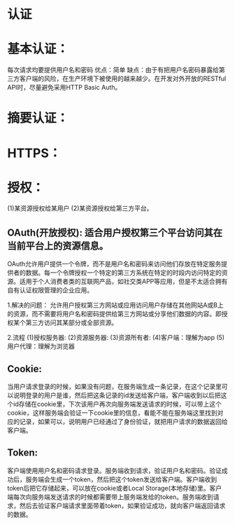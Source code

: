# 认证
# 基本认证：
每次请求均要提供用户名和密码
 优点：简单
 缺点：由于有把用户名密码暴露给第三方客户端的风险，在生产环境下被使用的越来越少。在开发对外开放的RESTful API时，尽量避免采用HTTP Basic Auth。
# 摘要认证：
# HTTPS：

# 授权：
(1)某资源授权给某用户
(2)某资源授权给第三方平台。
## OAuth(开放授权): 适合用户授权第三个平台访问其在当前平台上的资源信息。
OAuth允许用户提供一个令牌，而不是用户名和密码来访问他们存放在特定服务提供者的数据。每一个令牌授权一个特定的第三方系统在特定的时段内访问特定的资源。适用于个人消费者类的互联网产品，如社交类APP等应用，但是不太适合拥有自有认证权限管理的企业应用。

1.解决的问题：
  允许用户授权第三方网站或应用访问用户存储在其他网站A或B上的资源，而不需要将用户名和密码提供给第三方网站或分享他们数据的内容。即授权某个第三方访问其某部分或全部资源。

2.流程
  (1)授权服务器:
  (2)资源服务器:
  (3)资源所有者:
  (4)客户端：理解为app
  (5)用户代理：理解为浏览器
## Cookie:
当用户请求登录的时候，如果没有问题，在服务端生成一条记录，在这个记录里可以说明登录的用户是谁，然后把这条记录的id发送给客户端，客户端收到以后把这个id存储在cookie里，下次该用户再次向服务端发送请求的时候，可以带上这个cookie，这样服务端会验证一下cookie里的信息，看能不能在服务端这里找到对应的记录，如果可以，说明用户已经通过了身份验证，就把用户请求的数据返回给客户端。

## Token:
客户端使用用户名和密码请求登录。服务端收到请求，验证用户名和密码。验证成功后，服务端会生成一个token，然后把这个token发送给客户端。客户端收到token后把它存储起来，可以放在cookie或者Local Storage(本地存储)里。客户端每次向服务端发送请求的时候都需要带上服务端发给的token。服务端收到请求，然后去验证客户端请求里面带着token，如果验证成功，就向客户端返回请求的数据。




